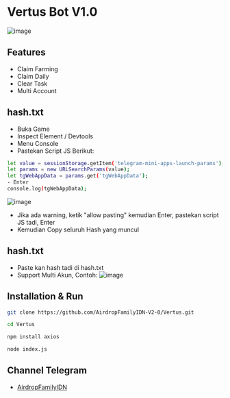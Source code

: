 # Vertus Bot V1.0
![image](https://github.com/AirdropFamilyIDN-V2-0/Vertus/assets/169606426/e92e1c8e-addd-406c-8345-e5f3d51b4971)

## Features
- Claim Farming
- Claim Daily
- Clear Task
- Multi Account

## hash.txt
- Buka Game
- Inspect Element / Devtools
- Menu Console
- Pastekan Script JS Berikut:
```sh
let value = sessionStorage.getItem('telegram-mini-apps-launch-params');
let params = new URLSearchParams(value);
let tgWebAppData = params.get('tgWebAppData');
- Enter
console.log(tgWebAppData);
```
![image](https://github.com/AirdropFamilyIDN-V2-0/Vertus/assets/169606426/3e6dee72-0972-4aae-9a97-4d023e2d640e)
- Jika ada warning, ketik "allow pasting" kemudian Enter,  pastekan script JS tadi, Enter
- Kemudian Copy seluruh Hash yang muncul

## hash.txt
- Paste kan hash tadi di hash.txt
- Support Multi Akun, Contoh:
![image](https://github.com/AirdropFamilyIDN-V2-0/Vertus/assets/169606426/505cad16-116b-4d93-bdb9-612b46e14297)

## Installation & Run
```sh
git clone https://github.com/AirdropFamilyIDN-V2-0/Vertus.git
```
```sh
cd Vertus
```
```sh
npm install axios
```
```sh
node index.js
```

## Channel Telegram
- [AirdropFamilyIDN](https://t.me/AirdropFamilyIDN)
